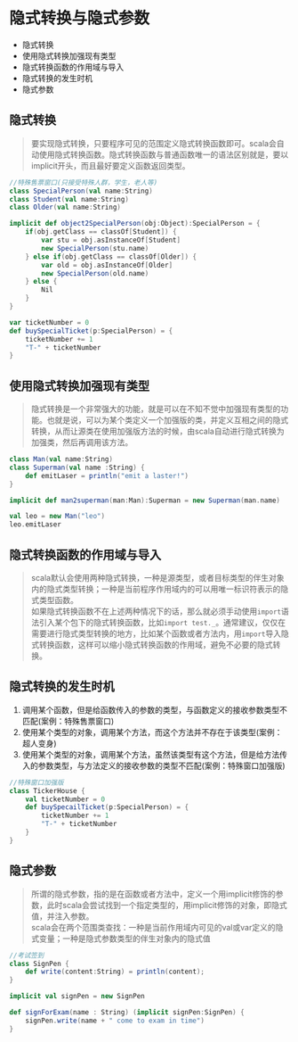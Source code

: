 # 隐式转换与隐式参数
* 隐式转换
* 使用隐式转换加强现有类型
* 隐式转换函数的作用域与导入
* 隐式转换的发生时机
* 隐式参数

## 隐式转换
>要实现隐式转换，只要程序可见的范围定义隐式转换函数即可。scala会自动使用隐式转换函数。隐式转换函数与普通函数唯一的语法区别就是，要以implicit开头，而且最好要定义函数返回类型。
``` scala code 
//特殊售票窗口(只接受特殊人群，学生，老人等)
class SpecialPerson(val name:String)
class Student(val name:String)
class Older(val name:String)

implicit def object2SpecialPerson(obj:Object):SpecialPerson = {
    if(obj.getClass == classOf[Student]) {
        var stu = obj.asInstanceOf[Student]
        new SpecialPerson(stu.name)
    } else if(obj.getClass == classOf[Older]) {
        var old = obj.asInstanceOf[Older]
        new SpecialPerson(old.name)
    } else {
        Nil
    }
}

var ticketNumber = 0
def buySpecialTicket(p:SpecialPerson) = {
    ticketNumber += 1
    "T-" + ticketNumber
}
```

## 使用隐式转换加强现有类型
>隐式转换是一个非常强大的功能，就是可以在不知不觉中加强现有类型的功能。也就是说，可以为某个类定义一个加强版的类，并定义互相之间的隐式转换，从而让源类在使用加强版方法的时候，由scala自动进行隐式转换为加强类，然后再调用该方法。
``` scala code
class Man(val name:String) 
class Superman(val name :String) {
    def emitLaser = println("emit a laster!")
}

implicit def man2superman(man:Man):Superman = new Superman(man.name)

val leo = new Man("leo")
leo.emitLaser
```

## 隐式转换函数的作用域与导入
>scala默认会使用两种隐式转换，一种是源类型，或者目标类型的伴生对象内的隐式类型转换；一种是当前程序作用域内的可以用唯一标识符表示的隐式类型函数。<br>如果隐式转换函数不在上述两种情况下的话，那么就必须手动使用`import`语法引入某个包下的隐式转换函数，比如`import test._`。通常建议，仅仅在需要进行隐式类型转换的地方，比如某个函数或者方法内，用`import`导入隐式转换函数，这样可以缩小隐式转换函数的作用域，避免不必要的隐式转换。

## 隐式转换的发生时机
1. 调用某个函数，但是给函数传入的参数的类型，与函数定义的接收参数类型不匹配(案例：特殊售票窗口) 
2. 使用某个类型的对象，调用某个方法，而这个方法并不存在于该类型(案例：超人变身)
3. 使用某个类型的对象，调用某个方法，虽然该类型有这个方法，但是给方法传入的参数类型，与方法定义的接收参数的类型不匹配(案例：特殊窗口加强版)
``` scala code 
//特殊窗口加强版
class TickerHouse {
    val ticketNumber = 0
    def buySpecailTicket(p:SpecialPerson) = {
        ticketNumber += 1
        "T-" + ticketNumber
    }
}
```

## 隐式参数
>所谓的隐式参数，指的是在函数或者方法中，定义一个用implicit修饰的参数，此时scala会尝试找到一个指定类型的，用implicit修饰的对象，即隐式值，并注入参数。<br>scala会在两个范围类查找：一种是当前作用域内可见的val或var定义的隐式变量；一种是隐式参数类型的伴生对象内的隐式值
``` scala code 
//考试签到
class SignPen {
    def write(content:String) = println(content);
}

implicit val signPen = new SignPen

def signForExam(name : String) (implicit signPen:SignPen) {
    signPen.write(name + " come to exam in time")
}
```